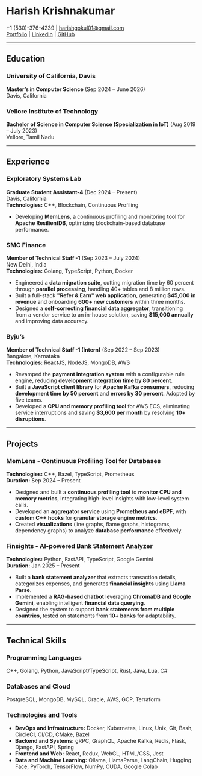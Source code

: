 # Harish Krishnakumar  

+1 (530)-376-4239 | harishgokul01@gmail.com  
[Portfolio](#) | [LinkedIn](https://www.linkedin.com/in/harish-gokul01) | [GitHub](https://github.com/harish876)  

---

## Education  

### University of California, Davis  
**Master’s in Computer Science** (Sep 2024 – June 2026)  
Davis, California  

### Vellore Institute of Technology  
**Bachelor of Science in Computer Science (Specialization in IoT)** (Aug 2019 – July 2023)  
Vellore, Tamil Nadu  

---

## Experience  

### Exploratory Systems Lab  
**Graduate Student Assistant-4** (Dec 2024 – Present)  
Davis, California  
**Technologies:** C++, Blockchain, Continuous Profiling  

- Developing **MemLens**, a continuous profiling and monitoring tool for **Apache ResilientDB**, optimizing blockchain-based database performance.  

### SMC Finance  
**Member of Technical Staff -1** (Sep 2023 – July 2024)  
New Delhi, India  
**Technologies:** Golang, TypeScript, Python, Docker  

- Engineered a **data migration suite**, cutting migration time by 60 percent through **parallel processing**, handling 40+ tables and 8 million rows.  
- Built a full-stack **"Refer & Earn" web application**, generating **$45,000 in revenue** and onboarding **600+ new customers** within three months.  
- Designed a **self-correcting financial data aggregator**, transitioning from a vendor service to an in-house solution, saving **$15,000 annually** and improving data accuracy.  

### Byju’s  
**Member of Technical Staff -1 (Intern)** (Sep 2022 – Sep 2023)  
Bangalore, Karnataka  
**Technologies:** ReactJS, NodeJS, MongoDB, AWS  

- Revamped the **payment integration system** with a configurable rule engine, reducing **development integration time by 80 percent**.  
- Built a **JavaScript client library** for **Apache Kafka consumers**, reducing **development time by 50 percent** and **errors by 30 percent**. Adopted by five teams.  
- Developed a **CPU and memory profiling tool** for AWS ECS, eliminating service interruptions and saving **$3,600 per month** by resolving **10+ disruptions**.  

---

## Projects  

### MemLens - Continuous Profiling Tool for Databases  
**Technologies:** C++, Bazel, TypeScript, Prometheus  
**Duration:** Sep 2024 – Present  

- Designed and built a **continuous profiling tool** to **monitor CPU and memory metrics**, integrating high-level insights with low-level system calls.  
- Developed an **aggregator service** using **Prometheus and eBPF**, with **custom C++ hooks** for **granular storage engine metrics**.  
- Created **visualizations** (line graphs, flame graphs, histograms, dependency graphs) to analyze **database performance** effectively.  

### Finsights - AI-powered Bank Statement Analyzer  
**Technologies:** Python, FastAPI, TypeScript, Google Gemini  
**Duration:** Jan 2025 – Present  

- Built a **bank statement analyzer** that extracts transaction details, categorizes expenses, and generates **financial insights** using **Llama Parse**.  
- Implemented a **RAG-based chatbot** leveraging **ChromaDB and Google Gemini**, enabling intelligent **financial data querying**.  
- Designed the system to support **bank statements from multiple countries**, tested on statements from **10+ banks** for adaptability.  

---

## Technical Skills  

### Programming Languages  
C++, Golang, Python, JavaScript/TypeScript, Rust, Java, Lua, C#  

### Databases and Cloud  
PostgreSQL, MongoDB, MySQL, Oracle, AWS, GCP, Terraform  

### Technologies and Tools  
- **DevOps and Infrastructure:** Docker, Kubernetes, Linux, Unix, Git, Bash, CircleCI, CI/CD, CMake, Bazel  
- **Backend and Systems:** gRPC, GraphQL, Apache Kafka, Redis, Flask, Django, FastAPI, Spring  
- **Frontend and Web:** React, Redux, WebGL, HTML/CSS, Jest  
- **Data and Machine Learning:** Ollama, LlamaParse, LangChain, Hugging Face, PyTorch, TensorFlow, NumPy, CUDA, Google Colab  
